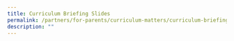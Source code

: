 ```yaml
---
title: Curriculum Briefing Slides
permalink: /partners/for-parents/curriculum-matters/curriculum-briefing-slides/
description: ""
---
```

